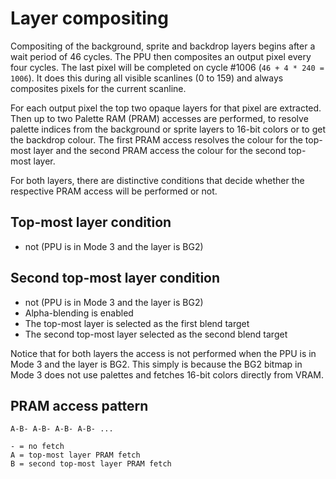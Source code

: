 # Layer compositing

Compositing of the background, sprite and backdrop layers begins after a wait period of 46 cycles.
The PPU then composites an output pixel every four cycles. The last pixel will be completed on cycle #1006 (`46 + 4 * 240 = 1006`).
It does this during all visible scanlines (0 to 159) and always composites pixels for the current scanline.

For each output pixel the top two opaque layers for that pixel are extracted. Then up to two Palette RAM (PRAM) accesses are performed, to resolve palette indices from the background or sprite layers to 16-bit colors or to get the backdrop colour. The first PRAM access  resolves the colour for the top-most layer and the second PRAM access the colour for the second top-most layer.

For both layers, there are distinctive conditions that decide whether the respective PRAM access will be performed or not.

## Top-most layer condition

- not (PPU is in Mode 3 and the layer is BG2)

## Second top-most layer condition

- not (PPU is in Mode 3 and the layer is BG2)
- Alpha-blending is enabled
- The top-most layer is selected as the first blend target
- The second top-most layer selected as the second blend target

Notice that for both layers the access is not performed when the PPU is in Mode 3 and the layer is BG2. This simply is because the BG2 bitmap in Mode 3 does not use palettes and fetches 16-bit colors directly from VRAM.

## PRAM access pattern

```
A-B- A-B- A-B- A-B- ...

- = no fetch
A = top-most layer PRAM fetch
B = second top-most layer PRAM fetch
```